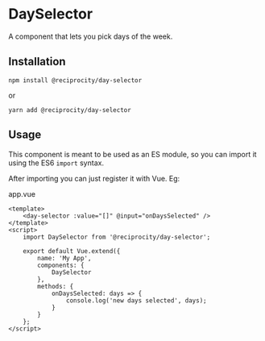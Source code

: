 # DaySelector

A component that lets you pick days of the week.

## Installation

```
npm install @reciprocity/day-selector
```
or
```
yarn add @reciprocity/day-selector
```

## Usage

This component is meant to be used as an ES module, so you can import it using the ES6 `import` syntax.

After importing you can just register it with Vue. Eg:

app.vue

```vue
<template>
	<day-selector :value="[]" @input="onDaysSelected" />
</template>
<script>
	import DaySelector from '@reciprocity/day-selector';

	export default Vue.extend({
		name: 'My App',
		components: {
			DaySelector
		},
		methods: {
			onDaysSelected: days => {
				console.log('new days selected', days);
			}
		}
	};
</script>
```
